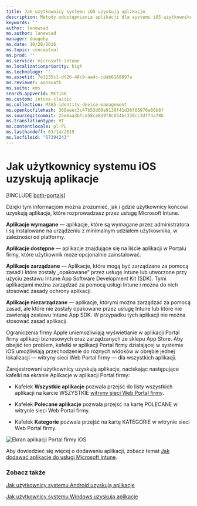 ```yaml
---
title: Jak użytkownicy systemu iOS uzyskują aplikacje
description: Metody udostępniania aplikacji dla systemu iOS użytkownikom końcowym
keywords: ''
author: lenewsad
ms.author: lanewsad
manager: dougeby
ms.date: 10/28/2016
ms.topic: conceptual
ms.prod: ''
ms.service: microsoft-intune
ms.localizationpriority: high
ms.technology: ''
ms.assetid: 7e3135c1-df26-48c9-aa4c-cdab6168897a
ms.reviewer: aanavath
ms.suite: ems
search.appverid: MET150
ms.custom: intune-classic
ms.collection: M365-identity-device-management
ms.openlocfilehash: 368eeec3c47b53d00e9130f41d36f05976a66b8f
ms.sourcegitcommit: 25e6aa3bfce58ce8d9f8c054bc338cc3dff4a78b
ms.translationtype: HT
ms.contentlocale: pl-PL
ms.lasthandoff: 03/14/2019
ms.locfileid: "57394243"
---
```

# <a name="how-your-ios-users-get-their-apps"></a>Jak użytkownicy systemu iOS uzyskują aplikacje

[!INCLUDE [both-portals](./includes/note-for-both-portals.md)]

Dzięki tym informacjom można zrozumieć, jak i gdzie użytkownicy końcowi uzyskują aplikacje, które rozprowadzasz przez usługę Microsoft Intune.

**Aplikacje wymagane** — aplikacje, które są wymagane przez administratora i są instalowane na urządzeniu z minimalnym udziałem użytkownika, w zależności od platformy.

**Aplikacje dostępne** — aplikacje znajdujące się na liście aplikacji w Portalu firmy, które użytkownik może opcjonalnie zainstalować.

**Aplikacje zarządzane** — Aplikacje, które mogą być zarządzane za pomocą zasad i które zostały „opakowane” przez usługę Intune lub utworzone przy użyciu zestawu Intune App Software Development Kit (SDK). Tymi aplikacjami można zarządzać za pomocą usługi Intune i można do nich stosować zasady ochrony aplikacji.

**Aplikacje niezarządzane** — aplikacje, którymi można zarządzać za pomocą zasad, ale które nie zostały opakowane przez usługę Intune lub które nie zawierają zestawu Intune App SDK. W przypadku tych aplikacji nie można stosować zasad aplikacji.

Ograniczenia firmy Apple uniemożliwiają wyświetlanie w aplikacji Portal firmy aplikacji biznesowych oraz zarządzanych ze sklepu App Store. Aby obejść ten problem, kafelki w aplikacji Portal firmy działającej w systemie iOS umożliwiają przechodzenie do różnych widoków w obrębie jednej lokalizacji — witryny sieci Web Portal firmy — dla wszystkich aplikacji.

Zarejestrowani użytkownicy uzyskują aplikacje, naciskając następujące kafelki na ekranie Aplikacje w aplikacji Portal firmy:

- Kafelek **Wszystkie aplikacje** pozwala przejść do listy wszystkich aplikacji na karcie WSZYSTKIE [witryny sieci Web Portal firmy](https://portal.manage.microsoft.com).

- Kafelek **Polecane aplikacje** pozwala przejść na kartę POLECANE w witrynie sieci Web Portal firmy.

- Kafelek **Kategorie** pozwala przejść na kartę KATEGORIE w witrynie sieci Web Portal firmy.


![Ekran aplikacji Portal firmy iOS](./media/ios-cp-app-main-apps-screen.png)

Aby dowiedzieć się więcej o dodawaniu aplikacji, zobacz temat [Jak dodawać aplikacje do usługi Microsoft Intune](apps-add.md).

### <a name="see-also"></a>Zobacz także
[Jak użytkownicy systemu Android uzyskują aplikacje](end-user-apps-android.md)

[Jak użytkownicy systemu Windows uzyskują aplikacje](end-user-apps-windows.md)
